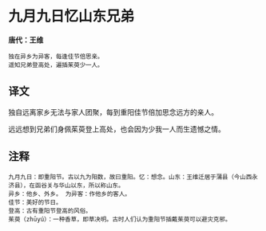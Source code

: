 # 九月九日忆山东兄弟

**唐代：王维**

    独在异乡为异客，每逢佳节倍思亲。
    遥知兄弟登高处，遍插茱萸少一人。

译文
--
独自远离家乡无法与家人团聚，每到重阳佳节倍加思念远方的亲人。

远远想到兄弟们身佩茱萸登上高处，也会因为少我一人而生遗憾之情。

注释
--
    九月九日：即重阳节。古以九为阳数，故曰重阳。忆：想念。山东：王维迁居于蒲县（今山西永济县），在函谷关与华山以东，所以称山东。
    异乡：他乡、外乡。 为异客：作他乡的客人。
    佳节：美好的节日。
    登高：古有重阳节登高的风俗。
    茱萸（zhūyú）：一种香草，即草决明。古时人们认为重阳节插戴茱萸可以避灾克邪。